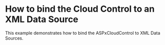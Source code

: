 # How to bind the Cloud Control to an XML Data Source


<p>This example demonstrates how to bind the ASPxCloudControl to XML Data Sources.</p>

<br/>


